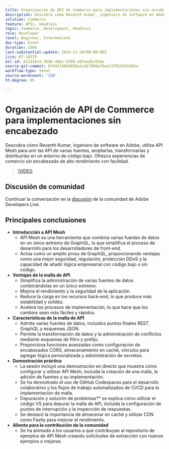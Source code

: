 ```yaml
---
title: Organización de API de Commerce para implementaciones sin encabezado
description: Descubra cómo Revanth Kumar, ingeniero de software en Adobe, utiliza API Mesh para integrar y administrar varias fuentes de datos para experiencias de comercio sin encabezado de alto rendimiento, con beneficios como seguridad mejorada, rendimiento y desarrollo simplificado.
solution: Commerce
feature: APIs, Headless
topic: Commerce, Development, Headless
role: Developer
level: Beginner, Intermediate
doc-type: Event
duration: 3304
last-substantial-update: 2024-11-26T00:00:00Z
jira: KT-16575
exl-id: d12d16c9-3696-48ac-9768-e87aad5191be
source-git-commit: 07d4174b0d89ba2c417866e76ae72f015b91b03a
workflow-type: tm+mt
source-wordcount: '330'
ht-degree: 0%

---
```


# Organización de API de Commerce para implementaciones sin encabezado

Descubra cómo Revanth Kumar, ingeniero de software en Adobe, utiliza API Mesh para unir las API de varias fuentes, ampliarlas, transformarlas y distribuirlas en un entorno de código bajo. Ofrezca experiencias de comercio sin encabezado de alto rendimiento con facilidad.

>[!VIDEO](https://video.tv.adobe.com/v/3440402/?learn=on&enablevpops)

## Discusión de comunidad

Continuar la conversación en la [discusión](https://adobe.ly/40IDxO9) de la comunidad de Adobe Developers Live.

## Principales conclusiones

* **Introducción a API Mesh**
   * API Mesh es una herramienta que combina varias fuentes de datos en un único extremo de GraphQL, lo que simplifica el proceso de desarrollo para los desarrolladores de front-end.
   * Actúa como un amplio proxy de GraphQL, proporcionando ventajas como una mejor seguridad, regulación, protección DDoS y la capacidad de añadir lógica empresarial con código bajo o sin código.
* **Ventajas de la malla de API**
   * Simplifica la administración de varias fuentes de datos combinándolas en un único extremo.
   * Mejora el rendimiento y la seguridad de la aplicación.
   * Reduce la carga en los recursos back-end, lo que produce más estabilidad y solidez.
   * Acelera los procesos de implementación, lo que hace que los cambios sean más fáciles y rápidos.
* **Características de la malla de API**
   * Admite varias fuentes de datos, incluidos puntos finales REST, GraphQL y esquemas JSON.
   * Permite la transformación de datos y la administración de conflictos mediante esquemas de filtro y prefijo.
   * Proporciona funciones avanzadas como configuración de encabezados CORS, almacenamiento en caché, vínculos para agregar lógica personalizada y administración de secretos.
* **Demostración práctica**
   * La sesión incluyó una demostración en directo que muestra cómo configurar y utilizar API Mesh, incluida la creación de una malla, la adición de fuentes y su implementación.
   * Se ha demostrado el uso de GitHub Codespaces para el desarrollo colaborativo y los flujos de trabajo automatizados de CI/CD para la implementación de malla.
   * Depuración y solución de problemas** se explica cómo utilizar el código VS para depurar la malla de API, incluida la configuración de puntos de interrupción y la inspección de respuestas.
   * Se destacó la importancia de almacenar en caché y utilizar CDN como Fastly para mejorar el rendimiento.
* **Aliento para la contribución de la comunidad**
   * Se ha animado a los usuarios a que contribuyan al repositorio de ejemplos de API Mesh creando solicitudes de extracción con nuevos ejemplos o mejoras.
